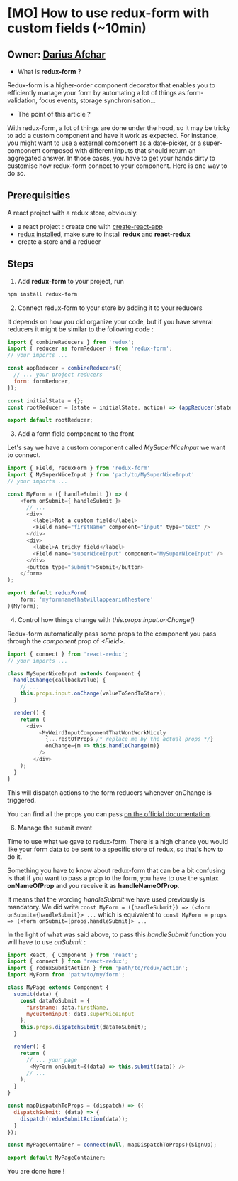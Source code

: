 # [MO] How to use redux-form with custom fields (~10min)

## Owner: [Darius Afchar](https://github.com/DariusAf)

* What is **redux-form** ?

Redux-form is a higher-order component decorator that enables you to efficiently manage your form by automating a lot of things as form-validation, focus events, storage synchronisation...

* The point of this article ?

With redux-form, a lot of things are done under the hood, so it may be tricky to add a custom component and have it work as expected. For instance, you might want to use a external component as a date-picker, or a super-component composed with different inputs that should return an aggregated answer. In those cases, you have to get your hands dirty to customise how redux-form connect to your component. Here is one way to do so.

## Prerequisities

A react project with a redux store, obviously.

* a react project : create one with [create-react-app](https://github.com/facebookincubator/create-react-app)
* [redux installed](http://redux.js.org/docs/basics/UsageWithReact.html), make sure to install **redux** and **react-redux**
* create a store and a reducer

## Steps

1. Add **redux-form** to your project, run

```bash
npm install redux-form
```

2. Connect redux-form to your store by adding it to your reducers

It depends on how you did organize your code, but if you have several reducers it might be similar to the following code :

```javascript
import { combineReducers } from 'redux';
import { reducer as formReducer } from 'redux-form';
// your imports ...

const appReducer = combineReducers({
  // ... your project reducers
  form: formReducer,
});

const initialState = {};
const rootReducer = (state = initialState, action) => (appReducer(state, action));

export default rootReducer;

```

3. Add a form field component to the front

Let's say we have a custom component called *MySuperNiceInput* we want to connect.

```javascript
import { Field, reduxForm } from 'redux-form'
import { MySuperNiceInput } from 'path/to/MySuperNiceInput'
// your imports ...

const MyForm = ({ handleSubmit }) => (
	<form onSubmit={ handleSubmit }>
	  // ...
	  <div>
	    <label>Not a custom field</label>
	    <Field name="firstName" component="input" type="text" />
	  </div>
	  <div>
	    <label>A tricky field</label>
	    <Field name="superNiceInput" component="MySuperNiceInput" />
	  </div>
	  <button type="submit">Submit</button>
	</form>
);

export default reduxForm(
	form: 'myformnamethatwillappearinthestore'
)(MyForm);
```

4. Control how things change with *this.props.input.onChange()*

Redux-form automatically pass some props to the component you pass through the *component* prop of *\<Field\>*.

```javascript
import { connect } from 'react-redux';
// your imports ...

class MySuperNiceInput extends Component {
  handleChange(callbackValue) {
    // ...
    this.props.input.onChange(valueToSendToStore);
  }

  render() {
    return (
      <div>
          <MyWeirdInputComponentThatWontWorkNicely
            {...restOfProps /* replace me by the actual props */}
            onChange={m => this.handleChange(m)}
          />
    	</div>
    );
  }
}
```

This will dispatch actions to the form reducers whenever onChange is triggered.

You can find all the props you can pass [on the official documentation](http://redux-form.com/6.0.0-alpha.4/docs/api/Field.md/).

6. Manage the submit event

Time to use what we gave to redux-form. There is a high chance you would like your form data to be sent to a specific store of redux, so that's how to do it.

Something you have to know about redux-form that can be a bit confusing is that if you want to pass a prop to the form, you have to use the syntax **onNameOfProp** and you receive it as **handleNameOfProp**.

It means that the wording *handleSubmit* we have used previously is mandatory. We did write
```const MyForm = ({handleSubmit}) => (<form onSubmit={handleSubmit}> ...```
which is equivalent to 
```const MyForm = props => (<form onSubmit={props.handleSubmit}> ...```

In the light of what was said above, to pass this *handleSubmit* function you will have to use *onSubmit* :

```javascript
import React, { Component } from 'react';
import { connect } from 'react-redux';
import { reduxSubmitAction } from 'path/to/redux/action';
import MyForm from 'path/to/my/form';

class MyPage extends Component {
  submit(data) {
    const dataToSubmit = {
      firstname: data.firstName,
      mycustominput: data.superNiceInput
    };
    this.props.dispatchSubmit(dataToSubmit);
  }

  render() {
    return (
      // ... your page
       <MyForm onSubmit={(data) => this.submit(data)} />
      // ...
    );
  }
}

const mapDispatchToProps = (dispatch) => ({
  dispatchSubmit: (data) => {
    dispatch(reduxSubmitAction(data));
  }
});

const MyPageContainer = connect(null, mapDispatchToProps)(SignUp);

export default MyPageContainer;

```

You are done here !

